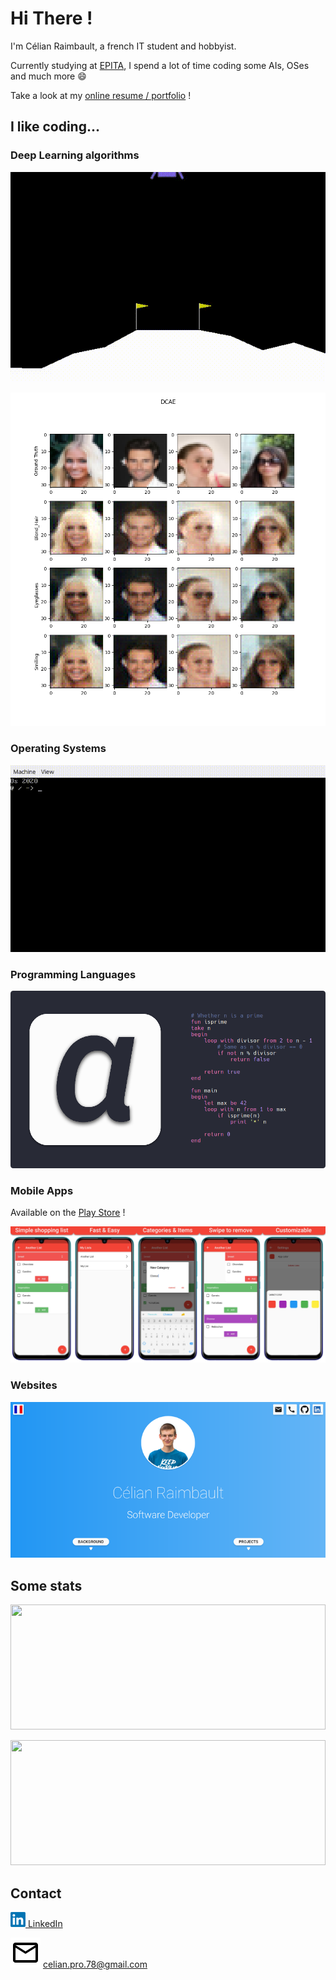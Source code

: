 # Hi There !
I'm Célian Raimbault, a french IT student and hobbyist.

Currently studying at [EPITA](https://github.com/epita), I spend a lot of time coding some AIs, OSes and much more 😄

Take a look at my [online resume / portfolio](https://cc618.github.io/Celian) !

## I like coding...
### Deep Learning algorithms
[![PyTorch-Collections](res/pytorch_collections.gif "PyTorch-Collections")](https://github.com/Cc618/PyTorch-Collections)

[![Feature-Changer](res/feature_changer.png "Feature-Changer")](https://github.com/Cc618/Feature-Changer)

### Operating Systems
[![Os2020](res/os2020.gif "Os2020")](https://github.com/Cc618/Os2020)

### Programming Languages
[![Alpha](res/alpha.png "Alpha")](https://github.com/Cc618/Alpha)

### Mobile Apps
Available on the [Play Store](https://play.google.com/store/apps/details?id=com.cc.quick_shop) !

[![Quick-Shop](res/quick_shop.jpg "Quick-Shop")](https://github.com/Cc618/Quick-Shop)

### Websites
[![My Resume / Portfolio](res/resume.png "My Resume / Portfolio")](https://github.com/Cc618/Celian)

## Some stats
<a href="https://github.com/anuraghazra/github-readme-stats" title="Go to Source"><img width="100%" height="200" src="https://github-readme-stats.vercel.app/api?username=Cc618&show_icons=true&count_private=true&theme=buefy"></a>

<a href="https://github.com/anuraghazra/github-readme-stats" title="Go to Source"><img width="100%" height="200" src="https://github-readme-stats.vercel.app/api/top-langs/?username=Cc618&exclude_repo=Deadly-Science&hide=C%23,ASP,HTML,GDScript&layout=compact&langs_count=7&theme=buefy"></a>

## Contact

<a href=https://www.linkedin.com/in/c%C3%A9lian-raimbault-53269a1b2><img src="res/linkedin.png" width="24"> LinkedIn</a>

![Mail](res/mail.svg) celian.pro.78@gmail.com
